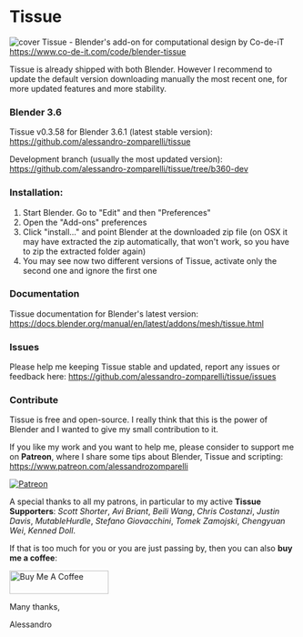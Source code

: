 # Tissue
![cover](http://www.co-de-it.com/wordpress/wp-content/uploads/2015/07/tissue_graphics.jpg)
Tissue - Blender's add-on for computational design by Co-de-iT
https://www.co-de-it.com/code/blender-tissue

Tissue is already shipped with both Blender. However I recommend to update the default version downloading manually the most recent one, for more updated features and more stability.

### Blender 3.6

Tissue v0.3.58 for Blender 3.6.1 (latest stable version): https://github.com/alessandro-zomparelli/tissue

Development branch (usually the most updated version): https://github.com/alessandro-zomparelli/tissue/tree/b360-dev


### Installation:

1. Start Blender. Go to "Edit" and then "Preferences"
2. Open the "Add-ons" preferences
3. Click "install..." and point Blender at the downloaded zip file (on OSX it may have extracted the zip automatically, that won't work, so you have to zip the extracted folder again)
4. You may see now two different versions of Tissue, activate only the second one and ignore the first one

### Documentation

Tissue documentation for Blender's latest version: https://docs.blender.org/manual/en/latest/addons/mesh/tissue.html

### Issues
Please help me keeping Tissue stable and updated, report any issues or feedback here: https://github.com/alessandro-zomparelli/tissue/issues

### Contribute
Tissue is free and open-source. I really think that this is the power of Blender and I wanted to give my small contribution to it.

If you like my work and you want to help me, please consider to support me on **Patreon**, where I share some tips about Blender, Tissue and scripting: https://www.patreon.com/alessandrozomparelli

[![Patreon](http://alessandrozomparelli.com/wp-content/uploads/2020/04/patreon-transparent-vector-small.png)](https://www.patreon.com/alessandrozomparelli)

A special thanks to all my patrons, in particular to my active **Tissue Supporters**: *Scott Shorter*, *Avi Briant*, *Beili Wang*, *Chris Costanzi*, *Justin Davis*, *MutableHurdle*, *Stefano Giovacchini*, *Tomek Zamojski*, *Chengyuan Wei*, *Kenned Doll*.

If that is too much for you or you are just passing by, then you can also **buy me a coffee**:

<a href="https://www.buymeacoffee.com/alessandrozompa" target="_blank"><img src="https://cdn.buymeacoffee.com/buttons/default-orange.png" alt="Buy Me A Coffee" height="41" width="174"></a>

Many thanks,

Alessandro
